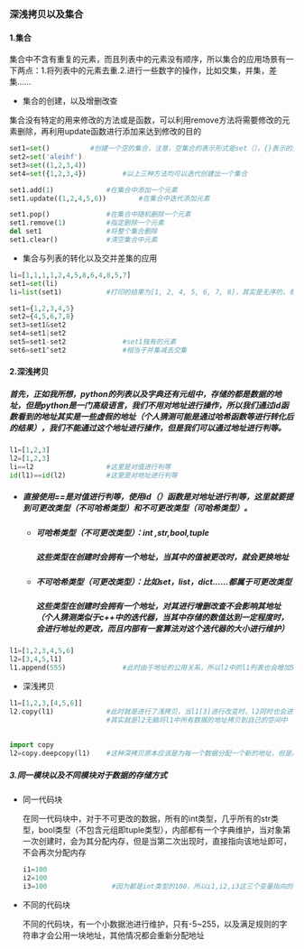 ### 深浅拷贝以及集合

#### 1.集合

集合中不含有重复的元素，而且列表中的元素没有顺序，所以集合的应用场景有一下两点：1.将列表中的元素去重.2.进行一些数字的操作，比如交集，并集，差集……

+ 集合的创建，以及增删改查

集合没有特定的用来修改的方法或是函数，可以利用remove方法将需要修改的元素删除，再利用update函数进行添加来达到修改的目的

```python
set1=set()			#创建一个空的集合，注意，空集合的表示形式是set（），{}表示的是空字典
set2=set('aleihf')
set3=set((1,2,3,4))
set4=set({1,2,3,4})			#以上三种方法均可以迭代创建出一个集合

set1.add(1)				#在集合中添加一个元素
set1.update((1,2,4,5,6))		#在集合中迭代添加元素

set1.pop()				#在集合中随机删除一个元素
set1.remove(1)			#指定删除一个元素
del set1				#将整个集合删除
set1.clear()			#清空集合中元素


```

+ 集合与列表的转化以及交并差集的应用

```python
li=[1,1,1,1,2,4,5,8,6,4,8,5,7]
set1=set(li)
li=list(set1)			#打印的结果为[1, 2, 4, 5, 6, 7, 8]，其实是无序的，有序需要排列

set1={1,2,3,4,5}
set2={4,5,6,7,8}
set3=set1&set2
set4=set1|set2
set5=set1-set2				#set1独有的元素
set6=set1^set2				#相当于并集减去交集
```

#### 2.深浅拷贝

##### 首先，正如我所想，python的列表以及字典还有元组中，存储的都是数据的地址，但是python是一门高级语言，我们不用对地址进行操作，所以我们通过id函数看到的地址其实是一些虚假的地址（个人猜测可能是通过哈希函数等进行转化后的结果），我们不能通过这个地址进行操作，但是我们可以通过地址进行判等。

```python
l1=[1,2,3]
l2=[1,2,3]
li==l2					#这里是对值进行判等
id(l1)==id(l2)			#这里是对地址进行判等
```

+ ##### 直接使用==是对值进行判等，使用id（）函数是对地址进行判等，这里就要提到可更改类型（不可哈希类型）和不可更改类型（可哈希类型）。

  + ##### 可哈希类型（不可更改类型）：int ,str,bool,tuple

    ##### 这些类型在创建时会拥有一个地址，当其中的值被更改时，就会更换地址

  + ##### 不可哈希类型（可更改类型）：比如set，list，dict……都属于可更改类型

    ##### 这些类型在创建时会拥有一个地址，对其进行增删改查不会影响其地址（个人猜测类似于c++中的迭代器，当其中存储的数值达到一定程度时，会进行地址的更改，而且内部有一套算法对这个迭代器的大小进行维护）

```python
l1=[1,2,3,4,5,6]
l2=[3,4,5,l1]
l1.append(555)				#此时由于地址的公用关系，所以l2中的l1列表也会增加555
```

+ 深浅拷贝

```python
l1=[1,2,3,[4,5,6]]
l2.copy(l1)				#此时就是进行了浅拷贝，当l1[3]进行改变时，l2同时也会进行改变
						#其实就是l2无脑将l1中所有数据的地址拷贝到自己的空间中
    
    
import copy
l2=copy.deepcopy(l1)	#这种深拷贝原本应该是为每一个数据分配一个新的地址，但是从空间优化的							#角度考虑，因为不可更改的数据的只读性质，没有必要再开辟空间，所以							#只为不可更改的数据重新开辟空间
```



##### 3.同一模块以及不同模块对于数据的存储方式

+ 同一代码块

  在同一代码块中，对于不可更改的数据，所有的int类型，几乎所有的str类型，bool类型（不包含元组即tuple类型），内部都有一个字典维护，当对象第一次创建时，会为其分配内存，但是当第二次出现时，直接指向该地址即可，不会再次分配内存

  ```python
  i1=100
  i2=100
  i3=100				#因为都是int类型的100，所以i1,i2,i3这三个变量指向的地址是相同的
  ```

+ 不同的代码块

  不同的代码块，有一个小数据池进行维护，只有-5~255，以及满足规则的字符串才会公用一块地址，其他情况都会重新分配地址





